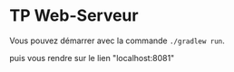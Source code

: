 # TP Web-Serveur

Vous pouvez démarrer avec la commande `./gradlew run`.

puis vous rendre sur le lien "localhost:8081"
